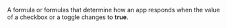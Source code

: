 A formula or formulas that determine how an app responds when the value of a checkbox or a toggle changes to **true**.
